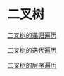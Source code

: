 # 二叉树

[二叉树的递归遍历](二叉树的递归遍历/二叉树的递归遍历.md "二叉树的递归遍历")

[二叉树的迭代遍历](二叉树的迭代遍历/二叉树的迭代遍历.md "二叉树的迭代遍历")

[二叉树的层序遍历](二叉树的层序遍历/二叉树的层序遍历.md "二叉树的层序遍历")
